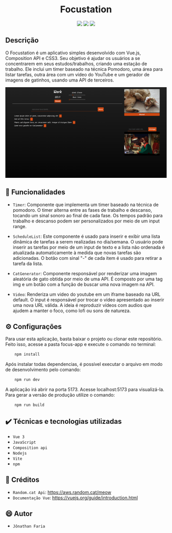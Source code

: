<h1 align="center">Focustation</h1>

<p align="center">
    <img src="https://img.shields.io/badge/license-MIT-green">
    <img src="https://img.shields.io/badge/npm-v9.5.1-blue">
    <img src= "https://img.shields.io/badge/vue-3-blue">
</p>

## Descrição
O Focustation é um aplicativo simples desenvolvido com Vue.js, Composition API e CSS3. Seu objetivo é ajudar os usuários a se concentrarem em seus estudos/trabalhos, criando uma estação de trabalho. Ele inclui um timer baseado na técnica Pomodoro, uma área para listar tarefas, outra área com um vídeo do YouTube e um gerador de imagens de gatinhos, usando uma API de terceiros.

<img src="public/imgs/fullapp.png">


##  :hammer: Funcionalidades

- `Timer`: Componente que implementa um timer baseado na técnica de pomodoro. O timer alterna entre as fases de trabalho e descanso, tocando um sinal sonoro ao final de cada fase. Os tempos padrão para trabalho e descanso podem ser personalizados por meio de um input range.

- `ScheduleList`:  Este componente é usado para inserir e exibir uma lista dinâmica de tarefas a serem realizadas no dia/semana. O usuário pode inserir as tarefas por meio de um input de texto e a lista não ordenada é atualizada automaticamente à medida que novas tarefas são adicionadas. O botão com sinal "-" de cada item é usado para retirar a tarefa da lista.

- `CatGenerator`: Componente responsável por renderizar uma imagem aleatória de gato obtida por meio de uma API. É composto por uma tag img e um botão com a função de buscar uma nova imagem na API.

- `Video`: Renderiza um video do youtube em um iframe baseado na URL default. O input é responsável por trocar o vídeo apresentado ao inserir uma nova URL válida. A ideia é reproduzir vídeos com audios que ajudem a manter o foco, como lofi ou sons de natureza.

## :gear: Configurações

Para usar esta aplicação, basta baixar o projeto ou clonar este repositório. Feito isso, acesse a pasta focus-app e execute o comando no terminal:
```sh
    npm install
```
Após instalar todas dependencias, é possível executar o arquivo em modo de desenvolvimento pelo comando:
```sh
    npm run dev
``` 
A aplicação irá abrir na porta 5173. Acesse localhost:5173 para visualizá-la. Para gerar a versão de produção utilize o comando:
```sh
    npm run build
```

## :heavy_check_mark: Técnicas e tecnologias utilizadas

- `Vue 3`
- `JavaScript`
- `Composition api`
- `Nodejs`
- `Vite`
- `npm`

## :link: Créditos

- `Random.cat Api`: https://aws.random.cat/meow
- `Documentação Vue`: https://vuejs.org/guide/introduction.html

## :smile: Autor

- `Jônathan Faria`







